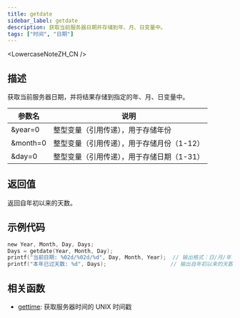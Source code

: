 ```yaml
---
title: getdate
sidebar_label: getdate
description: 获取当前服务器日期并存储到年、月、日变量中。
tags: ["时间", "日期"]
---
```


<LowercaseNoteZH_CN />

## 描述

获取当前服务器日期，并将结果存储到指定的年、月、日变量中。

| 参数名   | 说明                                       |
| -------- | ------------------------------------------ |
| &year=0  | 整型变量（引用传递），用于存储年份         |
| &month=0 | 整型变量（引用传递），用于存储月份（1-12） |
| &day=0   | 整型变量（引用传递），用于存储日期（1-31） |

## 返回值

返回自年初以来的天数。

## 示例代码

```c
new Year, Month, Day, Days;
Days = getdate(Year, Month, Day);
printf("当前日期: %02d/%02d/%d", Day, Month, Year);  // 输出格式：日/月/年
printf("本年已过天数: %d", Days);                    // 输出自年初以来的天数
```

## 相关函数

- [gettime](gettime.md): 获取服务器时间的 UNIX 时间戳
